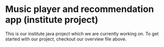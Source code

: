 # Music player and recommendation app (institute project)
This is our institute java project which we are currently working on. To get started with our project, checkout our overview file above.

